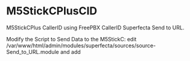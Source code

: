 # M5StickCPlusCID
M5StickCPlus CallerID using FreePBX CallerID Superfecta Send to URL.


Modify the Script to Send Data to the M5StickC:
edit  /var/www/html/admin/modules/superfecta/sources/source-Send_to_URL.module
and add 
